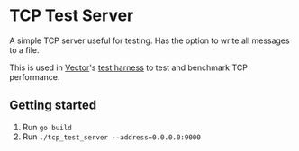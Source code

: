 # TCP Test Server

A simple TCP server useful for testing. Has the option to write all messages
to a file.

This is used in [Vector]'s [test harness] to test and benchmark TCP performance.

## Getting started

1. Run `go build`
2. Run `./tcp_test_server --address=0.0.0.0:9000`

[test harness]: https://github.com/timberio/vector-test-harness
[Vector]: https://github.com/timberio/vector